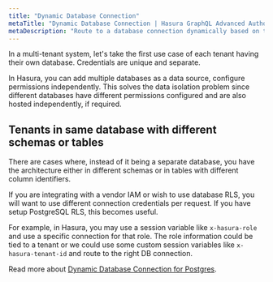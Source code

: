 ```yaml
---
title: "Dynamic Database Connection"
metaTitle: "Dynamic Database Connection | Hasura GraphQL Advanced Authorization Tutorial"
metaDescription: "Route to a database connection dynamically based on tenant information in a session variable in Hasura"
---
```


In a multi-tenant system, let's take the first use case of each tenant having their own database. Credentials are unique and separate.

In Hasura, you can add multiple databases as a data source, configure permissions independently. This solves the data isolation problem since different databases have different permissions configured and are also hosted independently, if required.

## Tenants in same database with different schemas or tables

There are cases where, instead of it being a separate database, you have the architecture either in different schemas or in tables with different column identifiers.

If you are integrating with a vendor IAM or wish to use database RLS, you will want to use different connection credentials per request. If you have setup PostgreSQL RLS, this becomes useful.

For example, in Hasura, you may use a session variable like `x-hasura-role` and use a specific connection for that role. The role information could be tied to a tenant or we could use some custom session variables like `x-hasura-tenant-id` and route to the right DB connection. 

Read more about [Dynamic Database Connection for Postgres](https://hasura.io/docs/latest/databases/connect-db/dynamic-db-connection/).

